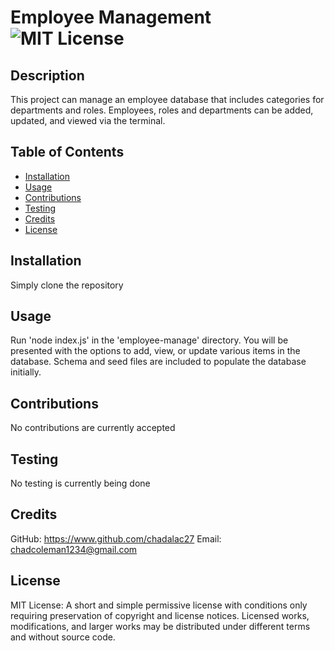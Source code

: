 # Employee Management ![MIT License](https://img.shields.io/badge/License-MIT-Green)

## Description

This project can manage an employee database that includes categories for departments and roles. Employees, roles and departments can be added, updated, and viewed via the terminal.

## Table of Contents

* [Installation](#installation)
* [Usage](#usage)
* [Contributions](#contributions)
* [Testing](#testing)
* [Credits](#credits)
* [License](#license)

## Installation
Simply clone the repository

## Usage
Run 'node index.js' in the 'employee-manage' directory. You will be presented with the options to add, view, or update various items in the database. Schema and seed files are included to populate the database initially.



## Contributions
No contributions are currently accepted

## Testing
No testing is currently being done

## Credits
GitHub: https://www.github.com/chadalac27
Email: chadcoleman1234@gmail.com

## License
MIT License: A short and simple permissive license with conditions only requiring preservation of copyright and license notices. Licensed works, modifications, and larger works may be distributed under different terms and without source code.
